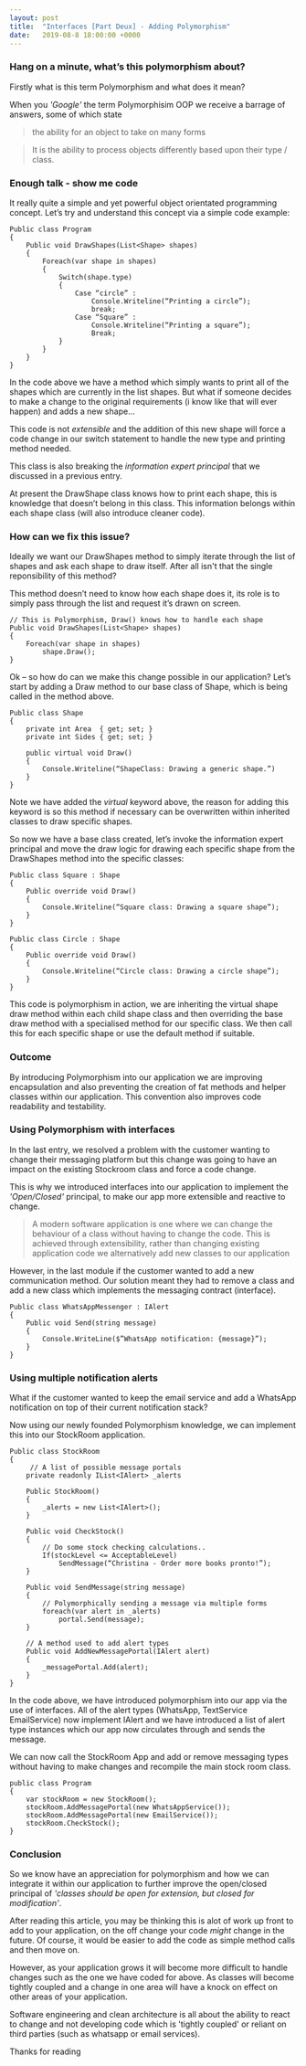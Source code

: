 ```yaml
---
layout: post
title:  "Interfaces [Part Deux] - Adding Polymorphism"
date:   2019-08-8 18:00:00 +0000
---
```

### Hang on a minute, what’s this polymorphism about?

Firstly what is this term Polymorphism and what does it mean?

When you <em>'Google'</em> the term Polymorphisim OOP we receive a barrage of answers, some of which state

>the ability for an object to take on many forms

>It is the ability to process objects differently based upon their type / class.

### Enough talk - show me code

It really quite a simple and yet powerful object orientated programming concept. 
Let’s try and understand this concept via a simple code example:

    Public class Program 
	{
        Public void DrawShapes(List<Shape> shapes)
        {
	        Foreach(var shape in shapes)
	        {
                Switch(shape.type)
                {
	                Case “circle” :
		                Console.Writeline(“Printing a circle”);
		                break;
	                Case “Square” :
		                Console.Writeline(“Printing a square”);
		                Break;
                }
            }
        }
    }

In the code above we have a method which simply wants to print all of the shapes which are currently in the list shapes. But what if someone decides to make a change to the original requirements (i know like that will ever happen) and adds a new shape...

This code is not <em>extensible</em> and the addition of this new shape will force a code change in our switch statement to handle the new type and printing method needed.

This class is also breaking the <em>information expert principal</em> that we discussed in a previous entry. 

At present the DrawShape class knows how to print each shape, this is knowledge that doesn’t belong in this class. This information belongs within each shape class (will also introduce cleaner code).

### How can we fix this issue?

Ideally we want our DrawShapes method to simply iterate through the list of shapes and ask each shape to draw itself. After all isn't that the single reponsibility of this method?

This method doesn’t need to know how each shape does it, its role is to simply pass through the list and request it’s drawn on screen.

    // This is Polymorphism, Draw() knows how to handle each shape
    Public void DrawShapes(List<Shape> shapes)
    {
	    Foreach(var shape in shapes)
		    shape.Draw();
    }

Ok – so how do can we make this change possible in our application? 
Let’s start by adding a Draw method to our base class of Shape, which is being called in the method above.

    Public class Shape
    {
	    private int Area  { get; set; }
	    private int Sides { get; set; }
        
        public virtual void Draw()
        {
	        Console.Writeline(“ShapeClass: Drawing a generic shape.”)
        }
    }

Note we have added the <em>virtual</em> keyword above, the reason for adding this keyword is so this method if necessary can be overwritten within inherited classes to draw specific shapes.

So now we have a base class created, let’s invoke the information expert principal and move the draw logic for drawing each specific shape from the DrawShapes method into the specific classes:

    Public class Square : Shape
    {
        Public override void Draw()
        {
	        Console.Writeline(“Square class: Drawing a square shape”);
		}
    }

    Public class Circle : Shape
    {
        Public override void Draw()
        {
	        Console.Writeline(“Circle class: Drawing a circle shape”);
		}	
    }

This code is polymorphism in action, we are inheriting the virtual shape draw method within each child shape class and then overriding the base draw method with a specialised method for our specific class. 
We then call this for each specific shape or use the default method if suitable.

### Outcome
By introducing Polymorphism into our application we are improving encapsulation and also preventing the creation of fat methods and helper classes within our application. 
This convention also improves code readability and testability.

### Using Polymorphism with interfaces
In the last entry, we resolved a problem with the customer wanting to change their messaging platform but this change was going to have an impact on the existing Stockroom class and force a code change. 

This is why we introduced interfaces into our application to implement the <em>'Open/Closed'</em> principal, to make our app more extensible and reactive to change.

>A modern software application is one where we can change the behaviour of a class without having to change the code. This is achieved through extensibility, rather than changing existing application code we alternatively add new classes to our application

However, in the last module if the customer wanted to add a new communication method. Our solution meant they had to remove a class and add a new class which implements the messaging contract (interface).

    Public class WhatsAppMessenger : IAlert
    {
        Public void Send(string message)
        {
            Console.WriteLine($”WhatsApp notification: {message}”);
        }
	}

### Using multiple notification alerts

What if the customer wanted to keep the email service and add a WhatsApp notification on top of their current notification stack?

Now using our newly founded Polymorphism knowledge, we can implement this into our StockRoom application.

    Public class StockRoom 
    { 
         // A list of possible message portals
        private readonly IList<IAlert> _alerts
    
        Public StockRoom() 
        { 
	        _alerts = new List<IAlert>();
        }  

        Public void CheckStock() 
        { 
            // Do some stock checking calculations.. 
            If(stockLevel <= AcceptableLevel) 
                SendMessage(“Christina - Order more books pronto!”); 
        } 

        Public void SendMessage(string message) 
        { 	
            // Polymorphically sending a message via multiple forms
	        foreach(var alert in _alerts)
                portal.Send(message); 
        } 

        // A method used to add alert types
        Public void AddNewMessagePortal(IAlert alert)
        {
            _messagePortal.Add(alert);
        }
    }

In the code above, we have introduced polymorphism into our app via the use of interfaces. All of the alert types (WhatsApp, TextService EmailService) now implement IAlert and we have introduced a list of alert type instances which our app now circulates through and sends the message.

We can now call the StockRoom App and add or remove messaging types without having to make changes and recompile the main stock room class.

    public class Program
    {
        var stockRoom = new StockRoom();
        stockRoom.AddMessagePortal(new WhatsAppService());
        stockRoom.AddMessagePortal(new EmailService());
        stockRoom.CheckStock();
    }

### Conclusion

So we know have an appreciation for polymorphism and how we can integrate it within our application to further improve the open/closed principal of <em>'classes should be open for extension, but closed for modification'</em>.

After reading this article, you may be thinking this is alot of work up front to add to your application, on the off change your code *might* change in the future. Of course, it would be easier to add the code as simple method calls and then move on.

However, as your application grows it will become more difficult to handle changes such as the one we have coded for above. As classes will become tightly coupled and a change in one area will have a knock on effect on other areas of your application.


Software engineering and clean architecture is all about the ability to react to change and not developing code which is 'tightly coupled' or reliant on third parties (such as whatsapp or email services).

Thanks for reading

